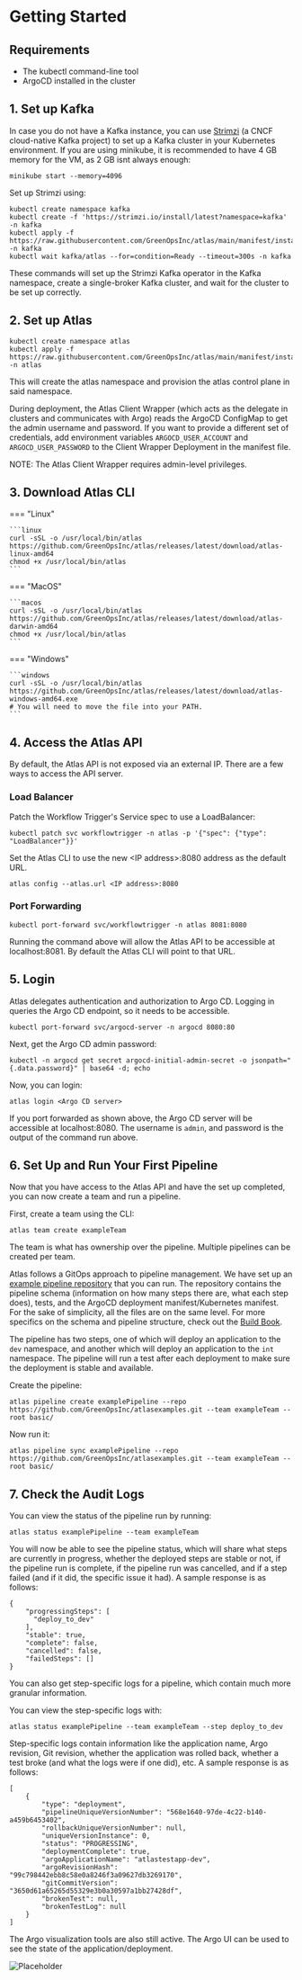 # Getting Started

## Requirements

- The kubectl command-line tool
- ArgoCD installed in the cluster

## 1. Set up Kafka

In case you do not have a Kafka instance, you can use [Strimzi](https://strimzi.io/) (a CNCF cloud-native Kafka project) to set up a Kafka cluster in your Kubernetes environment. If you are using minikube, it is recommended to have 4 GB memory for the VM, as 2 GB isnt always enough:

    minikube start --memory=4096

Set up Strimzi using:

    kubectl create namespace kafka
    kubectl create -f 'https://strimzi.io/install/latest?namespace=kafka' -n kafka
    kubectl apply -f https://raw.githubusercontent.com/GreenOpsInc/atlas/main/manifest/install/kafka.yaml -n kafka
    kubectl wait kafka/atlas --for=condition=Ready --timeout=300s -n kafka

These commands will set up the Strimzi Kafka operator in the Kafka namespace, create a single-broker Kafka cluster, and wait for the cluster to be set up correctly.

## 2. Set up Atlas

    kubectl create namespace atlas
    kubectl apply -f https://raw.githubusercontent.com/GreenOpsInc/atlas/main/manifest/install/atlas.yaml -n atlas

This will create the atlas namespace and provision the atlas control plane in said namespace.

During deployment, the Atlas Client Wrapper (which acts as the delegate in clusters and communicates with Argo) reads the ArgoCD ConfigMap to get the admin username and password. If you want to provide a different set of credentials, add environment variables `ARGOCD_USER_ACCOUNT` and `ARGOCD_USER_PASSWORD` to the Client Wrapper Deployment in the manifest file.

NOTE: The Atlas Client Wrapper requires admin-level privileges.

## 3. Download Atlas CLI

=== "Linux"

    ```linux
    curl -sSL -o /usr/local/bin/atlas https://github.com/GreenOpsInc/atlas/releases/latest/download/atlas-linux-amd64
    chmod +x /usr/local/bin/atlas
    ```

=== "MacOS"

    ```macos
    curl -sSL -o /usr/local/bin/atlas https://github.com/GreenOpsInc/atlas/releases/latest/download/atlas-darwin-amd64
    chmod +x /usr/local/bin/atlas
    ```

=== "Windows"

    ```windows
    curl -sSL -o /usr/local/bin/atlas https://github.com/GreenOpsInc/atlas/releases/latest/download/atlas-windows-amd64.exe
    # You will need to move the file into your PATH.
    ```

## 4. Access the Atlas API

By default, the Atlas API is not exposed via an external IP. There are a few ways to access the API server.

### Load Balancer

Patch the Workflow Trigger's Service spec to use a LoadBalancer:

    kubectl patch svc workflowtrigger -n atlas -p '{"spec": {"type": "LoadBalancer"}}'

Set the Atlas CLI to use the new <IP address\>:8080 address as the default URL.

    atlas config --atlas.url <IP address>:8080

### Port Forwarding

    kubectl port-forward svc/workflowtrigger -n atlas 8081:8080

Running the command above will allow the Atlas API to be accessible at localhost:8081. By default the Atlas CLI will point to that URL.

## 5. Login

Atlas delegates authentication and authorization to Argo CD. Logging in queries the Argo CD endpoint, so it needs to be accessible.

    kubectl port-forward svc/argocd-server -n argocd 8080:80

Next, get the Argo CD admin password:

    kubectl -n argocd get secret argocd-initial-admin-secret -o jsonpath="{.data.password}" | base64 -d; echo

Now, you can login:

    atlas login <Argo CD server>

If you port forwarded as shown above, the Argo CD server will be accessible at localhost:8080. The username is `admin`, and password is the output of the command run above.

## 6. Set Up and Run Your First Pipeline

Now that you have access to the Atlas API and have the set up completed, you can now create a team and run a pipeline.

First, create a team using the CLI:

    atlas team create exampleTeam

The team is what has ownership over the pipeline. Multiple pipelines can be created per team.

Atlas follows a GitOps approach to pipeline management. We have set up an [example pipeline repository](https://github.com/GreenOpsInc/atlasexamples/tree/main/basic) that you can run. The repository contains the pipeline schema (information on how many steps there are, what each step does), tests, and the ArgoCD deployment manifest/Kubernetes manifest. For the sake of simplicity, all the files are on the same level. For more specifics on the schema and pipeline structure, check out the [Build Book](buildbook/step.md).

The pipeline has two steps, one of which will deploy an application to the `dev` namespace, and another which will deploy an application to the `int` namespace. The pipeline will run a test after each deployment to make sure the deployment is stable and available.

Create the pipeline:

    atlas pipeline create examplePipeline --repo https://github.com/GreenOpsInc/atlasexamples.git --team exampleTeam --root basic/

Now run it:

    atlas pipeline sync examplePipeline --repo https://github.com/GreenOpsInc/atlasexamples.git --team exampleTeam --root basic/

## 7. Check the Audit Logs

You can view the status of the pipeline run by running:

    atlas status examplePipeline --team exampleTeam

You will now be able to see the pipeline status, which will share what steps are currently in progress, whether the deployed steps are stable or not, if the pipeline run is complete, if the pipeline run was cancelled, and if a step failed (and if it did, the specific issue it had). A sample response is as follows:

    {
        "progressingSteps": [
          "deploy_to_dev"
        ],
        "stable": true,
        "complete": false,
        "cancelled": false,
        "failedSteps": []
    }

You can also get step-specific logs for a pipeline, which contain much more granular information.

You can view the step-specific logs with:

    atlas status examplePipeline --team exampleTeam --step deploy_to_dev

Step-specific logs contain information like the application name, Argo revision, Git revision, whether the application was rolled back, whether a test broke (and what the logs were if one did), etc. A sample response is as follows:

    [
        {
            "type": "deployment",
            "pipelineUniqueVersionNumber": "568e1640-97de-4c22-b140-a459b6453402",
            "rollbackUniqueVersionNumber": null,
            "uniqueVersionInstance": 0,
            "status": "PROGRESSING",
            "deploymentComplete": true,
            "argoApplicationName": "atlastestapp-dev",
            "argoRevisionHash": "99c798442ebb8c58e0a8246f3a09627db3269170",
            "gitCommitVersion": "3650d61a65265d55329e3b0a30597a1bb27428df",
            "brokenTest": null,
            "brokenTestLog": null
        }
    ]

The Argo visualization tools are also still active. The Argo UI can be used to see the state of the application/deployment.

![Placeholder](https://argoproj.github.io/argo-cd/assets/guestbook-tree.png)
